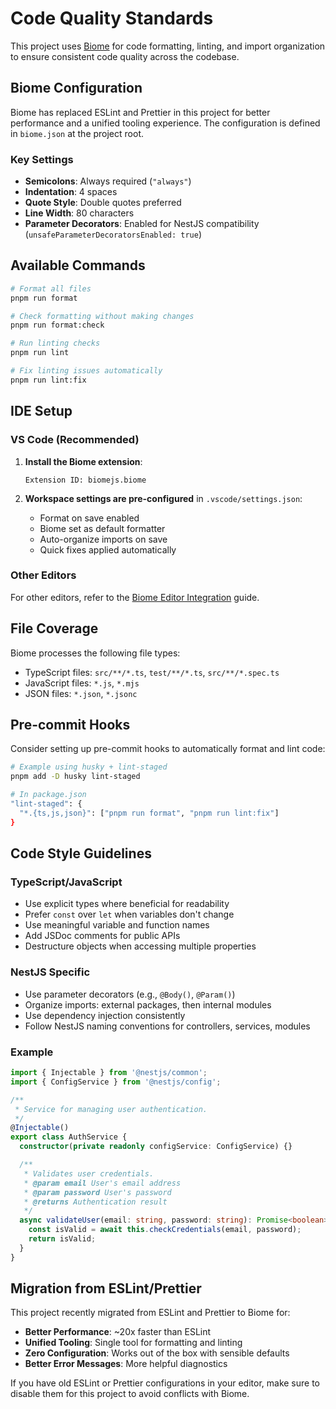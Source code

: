 # Code Quality Standards

This project uses [Biome](https://biomejs.dev/) for code formatting, linting, and import organization to ensure consistent code quality across the codebase.

## Biome Configuration

Biome has replaced ESLint and Prettier in this project for better performance and a unified tooling experience. The configuration is defined in `biome.json` at the project root.

### Key Settings

- **Semicolons**: Always required (`"always"`)
- **Indentation**: 4 spaces
- **Quote Style**: Double quotes preferred
- **Line Width**: 80 characters
- **Parameter Decorators**: Enabled for NestJS compatibility (`unsafeParameterDecoratorsEnabled: true`)

## Available Commands

```bash
# Format all files
pnpm run format

# Check formatting without making changes
pnpm run format:check

# Run linting checks
pnpm run lint

# Fix linting issues automatically
pnpm run lint:fix
```

## IDE Setup

### VS Code (Recommended)

1. **Install the Biome extension**:

   ```
   Extension ID: biomejs.biome
   ```

2. **Workspace settings are pre-configured** in `.vscode/settings.json`:
   - Format on save enabled
   - Biome set as default formatter
   - Auto-organize imports on save
   - Quick fixes applied automatically

### Other Editors

For other editors, refer to the [Biome Editor Integration](https://biomejs.dev/guides/integrate-in-editor/) guide.

## File Coverage

Biome processes the following file types:

- TypeScript files: `src/**/*.ts`, `test/**/*.ts`, `src/**/*.spec.ts`
- JavaScript files: `*.js`, `*.mjs`
- JSON files: `*.json`, `*.jsonc`

## Pre-commit Hooks

Consider setting up pre-commit hooks to automatically format and lint code:

```bash
# Example using husky + lint-staged
pnpm add -D husky lint-staged

# In package.json
"lint-staged": {
  "*.{ts,js,json}": ["pnpm run format", "pnpm run lint:fix"]
}
```

## Code Style Guidelines

### TypeScript/JavaScript

- Use explicit types where beneficial for readability
- Prefer `const` over `let` when variables don't change
- Use meaningful variable and function names
- Add JSDoc comments for public APIs
- Destructure objects when accessing multiple properties

### NestJS Specific

- Use parameter decorators (e.g., `@Body()`, `@Param()`)
- Organize imports: external packages, then internal modules
- Use dependency injection consistently
- Follow NestJS naming conventions for controllers, services, modules

### Example

```typescript
import { Injectable } from '@nestjs/common';
import { ConfigService } from '@nestjs/config';

/**
 * Service for managing user authentication.
 */
@Injectable()
export class AuthService {
  constructor(private readonly configService: ConfigService) {}

  /**
   * Validates user credentials.
   * @param email User's email address
   * @param password User's password
   * @returns Authentication result
   */
  async validateUser(email: string, password: string): Promise<boolean> {
    const isValid = await this.checkCredentials(email, password);
    return isValid;
  }
}
```

## Migration from ESLint/Prettier

This project recently migrated from ESLint and Prettier to Biome for:

- **Better Performance**: ~20x faster than ESLint
- **Unified Tooling**: Single tool for formatting and linting
- **Zero Configuration**: Works out of the box with sensible defaults
- **Better Error Messages**: More helpful diagnostics

If you have old ESLint or Prettier configurations in your editor, make sure to disable them for this project to avoid conflicts with Biome.
